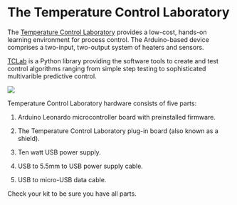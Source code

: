 # The Temperature Control Laboratory

The [Temperature Control Laboratory](http://apmonitor.com/pdc/index.php/Main/ArduinoTemperatureControl) provides a low-cost, hands-on learning environment for process control. The Arduino-based device comprises a two-input, two-output system of heaters and sensors. 

[TCLab](https://github.com/jckantor/TCLab) is a Python library providing the software tools to create and test control algorithms ranging from simple step testing to sophisticated multivarible predictive control.

![](figures/TCLab.jpg)

Temperature Control Laboratory hardware consists of five parts:

1. Arduino Leonardo microcontroller board with preinstalled firmware.

2. The Temperature Control Laboratory plug-in board (also known as a shield).

3. Ten watt USB power supply.

4. USB to 5.5mm to USB power supply cable.

5. USB to micro-USB data cable.

Check your kit to be sure you have all parts.
